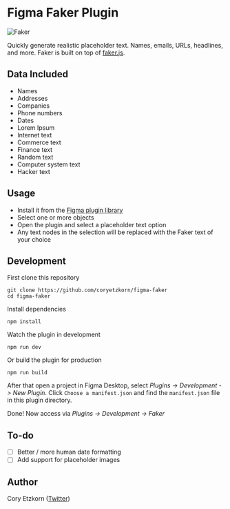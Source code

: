 # Figma Faker Plugin

![Faker](banner-v3.png)

Quickly generate realistic placeholder text. Names, emails, URLs, headlines, and more.
Faker is built on top of [faker.js](https://github.com/Marak/faker.js).

## Data Included

- Names
- Addresses
- Companies
- Phone numbers
- Dates
- Lorem Ipsum
- Internet text
- Commerce text
- Finance text
- Random text
- Computer system text
- Hacker text

## Usage

- Install it from the [Figma plugin library](https://www.figma.com/community/plugin/833836762121994814)
- Select one or more objects
- Open the plugin and select a placeholder text option
- Any text nodes in the selection will be replaced with the Faker text of your choice

## Development

First clone this repository

```shell
git clone https://github.com/coryetzkorn/figma-faker
cd figma-faker
```

Install dependencies

```shell
npm install
```

Watch the plugin in development

```shell
npm run dev
```

Or build the plugin for production

```shell
npm run build
```

After that open a project in Figma Desktop, select _Plugins -> Development -> New Plugin_. Click `Choose a manifest.json` and find the `manifest.json` file in this plugin directory.

Done! Now access via _Plugins -> Development -> Faker_

## To-do

- [ ] Better / more human date formatting
- [ ] Add support for placeholder images

## Author

Cory Etzkorn ([Twitter](https://twitter.com/coryetzkorn))
